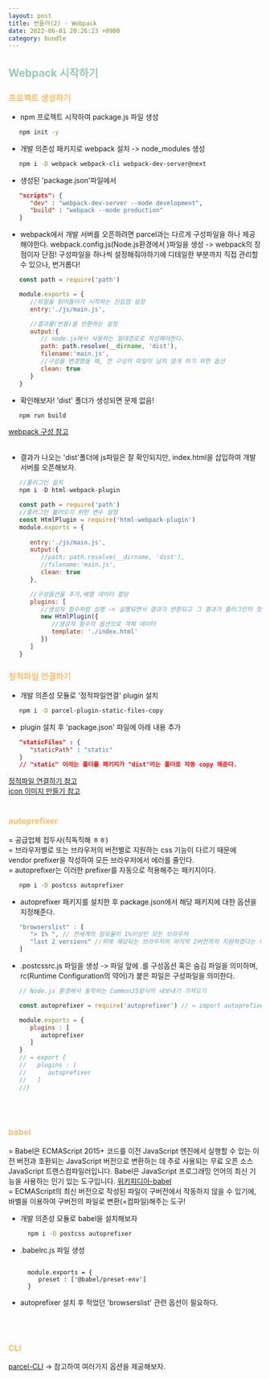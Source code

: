```yaml
---
layout: post
title: 번들러(2) - Webpack
date: 2022-06-01 20:26:23 +0900
category: bundle
---
```


## <span style="color:#97cab3;font-weight:bold">Webpack 시작하기</span>
### <span style="color:#febc68;font-weight:bold">프로젝트 생성하기</span> 
   - npm 프로젝트 시작하여 package.js 파일 생성
   ```bash
      npm init -y
   ```   
   - 개발 의존성 패키지로 webpack 설치 -> node_modules 생성
   ```bash
      npm i -D webpack webpack-cli webpack-dev-server@next
   ``` 
   - 생성된 'package.json'파일에서 
   ```json
      "scripts": {
         "dev" : "webpack-dev-server --mode development", 
         "build" : "webpack --mode production"
      }
   ``` 
   - webpack에서 개발 서버를 오픈하려면 parcel과는 다르게 구성파일을 하나 제공해야한다. webpack.config.js(Node.js환경에서 )파일을 생성 -> webpack의 장점이자 단점! 구성파일을 하나씩 설정해줘야하기에 디테일한 부분까지 직접 관리할 수 있으나, 번거롭다!

   ```javascript
      const path = require('path')

      module.exports = {
         //파일을 읽어들이기 시작하는 진입점 설정
         entry:'./js/main.js',

         //결과물(번들)을 반환하는 설정
         output:{
            // node.js에서 사용하는 절대경로로 작성해야한다.
            path: path.resolve(__dirname, 'dist'),
            filename:'main.js',
            //구성을 변경했을 때, 전 구성의 파일이 남지 않게 하기 위한 옵션
            clean: true
         }
      }
   ``` 
   - 확인해보자! 'dist' 폴더가 생성되면 문제 없음!
   ```bash
      npm run build
   ```   
   [webpack 구성 참고](https://webpack.js.org/configuration/)  
   <br/>
   - 결과가 나오는 'dist'폴더에 js파일은 잘 확인되지만, index.html을 삽입하여 개발서버를 오픈해보자.  
    
   ```javascript
      //플러그인 설치
      npm i -D html-webpack-plugin
   ```    
   
   ```javascript
      const path = require('path')
      //플러그인 불러오기 위한 변수 설정
      const HtmlPlugin = require('html-webpack-plugin')
      module.exports = {
         
         entry:'./js/main.js',
         output:{
            //path: path.resolve(__dirname, 'dist'),
            //filename:'main.js',
            clean: true
         },

         //구성옵션을 추가,배열 데이터 할당
         plugins: [
            //생성자 함수처럼 실행 -> 실행되면서 결과가 반환되고 그 결과가 플러그인의 첫번째 아이템으로 사용된다는 의미
            new HtmlPlugin({
               //생성자 함수의 옵션으로 객체 데이터 
               template: './index.html'
            })
         ]
      }
   ```    

### <span style="color:#febc68;font-weight:bold">정적파일 연결하기</span> 
   - 개발 의존성 모듈로 '정적파일연결' plugin 설치
   ```bash
      npm i -D parcel-plugin-static-files-copy
   ```  
   - plugin 설치 후 'package.json' 파일에 아래 내용 추가
   ```json
      "staticFiles" : {
         "staticPath" : "static"
      }
      // "static" 이라는 폴더를 패키지가 "dist"라는 폴더로 자동 copy 해준다.
   ``` 

   [정적파일 연결하기 참고](https://www.npmjs.com/package/parcel-plugin-static-files-copy)  
   [icon 이미지 만들기 참고](https://www.icoconverter.com/)
   <br/>
   <br/>

### <span style="color:#febc68;font-weight:bold">autoprefixer</span>
 = 공급업체 접두사(직독직해 ㅎㅎ)   
 = 브라우저별로 또는 브라우저의 버전별로 지원하는 css 기능이 다르기 때문에 vendor prefixer을 작성하여 모든 브라우저에서 에러를 줄인다.  
 = autoprefixer는 이러한 prefixer를 자동으로 적용해주는 패키지이다.

   ```bash
      npm i -D postcss autoprefixer
   ```
   - autoprefixer 패키지를 설치한 후 package.json에서 해당 패키지에 대한 옵션을 지정해준다.
   ```javascript
      "browserslist" : [
         "> 1% ", // 전세계의 점유율이 1%이상인 모든 브라우저
         "last 2 versions" //위에 해당되는 브라우저의 마지막 2버전까지 지원하겠다는 의미의 옵션
      ]
   ``` 
   - .postcssrc.js 파일을 생성 -> 파일 앞에 .를 구성옵션 혹은 숨김 파일을 의미하며, rc(Runtime Configuration의 약어)가 붙은 파일은 구성파일을 의미한다.

   ```javascript
      // Node.js 환경에서 동작하는 CommonJS방식의 내보내기 가져오기

      const autoprefixer = require('autoprefixer') // = import autoprefixer from 'autoprefixer'

      module.exports = {
         plugins : [
            autoprefixer
         ]
      } 
      // = export {
      //   plugins : [
      //      autoprefixer
      //   ]
      //}
   ```   
 
   <br/>
   <br/>

 ### <span style="color:#febc68;font-weight:bold">babel</span>
  = Babel은 ECMAScript 2015+ 코드를 이전 JavaScript 엔진에서 실행할 수 있는 이전 버전과 호환되는 JavaScript 버전으로 변환하는 데 주로 사용되는 무료 오픈 소스 JavaScript 트랜스컴파일러입니다. Babel은 JavaScript 프로그래밍 언어의 최신 기능을 사용하는 인기 있는 도구입니다. [위키피디아-babel](https://en.wikipedia.org/wiki/Babel_(transcompiler))  
  = ECMAScript의 최신 버전으로 작성된 파일이 구버전에서 작동하지 않을 수 있기에, 바벨을 이용하여 구버전의 파일로 변환(=컴파일)해주는 도구!  
  
  - 개발 의존성 모듈로 babel을 설치해보자
    ```bash
      npm i -D postcss autoprefixer
    ```  
 - .babelrc.js 파일 생성   
    ```javascipt
   
      module.exports = {
         preset : ['@babel/preset-env']
      }
   ```  
  - autoprefixer 설치 후 적었던 'browserslist' 관련 옵션이 필요하다.  
   <br/>
   <br/>

  ### <span style="color:#febc68;font-weight:bold">CLI</span>

  [parcel-CLI](https://ko.parceljs.org/cli.html) -> 참고하여 여러가지 옵션을 제공해보자.